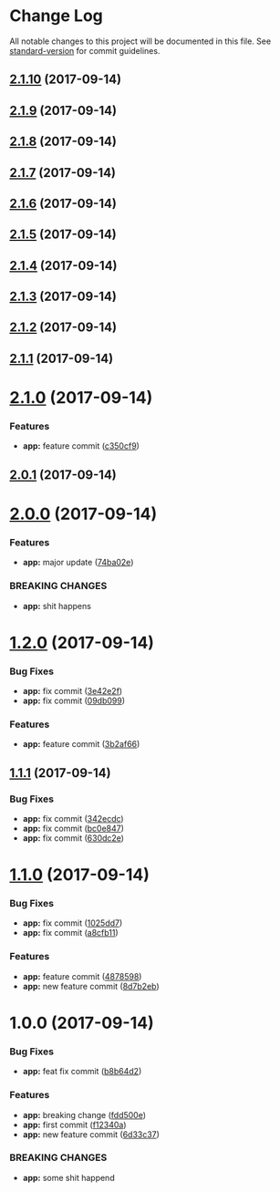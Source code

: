 # Change Log

All notable changes to this project will be documented in this file. See [standard-version](https://github.com/conventional-changelog/standard-version) for commit guidelines.

<a name="2.1.10"></a>
## [2.1.10](https://github.com/edli/travis-sandbox/compare/v2.1.9...v2.1.10) (2017-09-14)



<a name="2.1.9"></a>
## [2.1.9](https://github.com/edli/travis-sandbox/compare/v2.1.8...v2.1.9) (2017-09-14)



<a name="2.1.8"></a>
## [2.1.8](https://github.com/edli/travis-sandbox/compare/v2.1.7...v2.1.8) (2017-09-14)



<a name="2.1.7"></a>
## [2.1.7](https://github.com/edli/travis-sandbox/compare/v2.1.6...v2.1.7) (2017-09-14)



<a name="2.1.6"></a>
## [2.1.6](https://github.com/edli/travis-sandbox/compare/v2.1.5...v2.1.6) (2017-09-14)



<a name="2.1.5"></a>
## [2.1.5](https://github.com/edli/travis-sandbox/compare/v2.1.4...v2.1.5) (2017-09-14)



<a name="2.1.4"></a>
## [2.1.4](https://github.com/edli/travis-sandbox/compare/v2.1.3...v2.1.4) (2017-09-14)



<a name="2.1.3"></a>
## [2.1.3](https://github.com/edli/travis-sandbox/compare/v2.1.2...v2.1.3) (2017-09-14)



<a name="2.1.2"></a>
## [2.1.2](https://github.com/edli/travis-sandbox/compare/v2.1.1...v2.1.2) (2017-09-14)



<a name="2.1.1"></a>
## [2.1.1](https://github.com/edli/travis-sandbox/compare/v2.1.0...v2.1.1) (2017-09-14)



<a name="2.1.0"></a>
# [2.1.0](https://github.com/edli/travis-sandbox/compare/v2.0.1...v2.1.0) (2017-09-14)


### Features

* **app:** feature commit ([c350cf9](https://github.com/edli/travis-sandbox/commit/c350cf9))



<a name="2.0.1"></a>
## [2.0.1](https://github.com/edli/travis-sandbox/compare/v2.0.0...v2.0.1) (2017-09-14)



<a name="2.0.0"></a>
# [2.0.0](https://github.com/edli/travis-sandbox/compare/v1.2.0...v2.0.0) (2017-09-14)


### Features

* **app:** major update ([74ba02e](https://github.com/edli/travis-sandbox/commit/74ba02e))


### BREAKING CHANGES

* **app:** shit happens



<a name="1.2.0"></a>
# [1.2.0](https://github.com/edli/travis-sandbox/compare/v1.1.1...v1.2.0) (2017-09-14)


### Bug Fixes

* **app:** fix commit ([3e42e2f](https://github.com/edli/travis-sandbox/commit/3e42e2f))
* **app:** fix commit ([09db099](https://github.com/edli/travis-sandbox/commit/09db099))


### Features

* **app:** feature commit ([3b2af66](https://github.com/edli/travis-sandbox/commit/3b2af66))



<a name="1.1.1"></a>
## [1.1.1](https://github.com/edli/travis-sandbox/compare/v1.1.0...v1.1.1) (2017-09-14)


### Bug Fixes

* **app:** fix commit ([342ecdc](https://github.com/edli/travis-sandbox/commit/342ecdc))
* **app:** fix commit ([bc0e847](https://github.com/edli/travis-sandbox/commit/bc0e847))
* **app:** fix commit ([630dc2e](https://github.com/edli/travis-sandbox/commit/630dc2e))



<a name="1.1.0"></a>
# [1.1.0](https://github.com/edli/travis-sandbox/compare/v1.0.0...v1.1.0) (2017-09-14)


### Bug Fixes

* **app:** fix commit ([1025dd7](https://github.com/edli/travis-sandbox/commit/1025dd7))
* **app:** fix commit ([a8cfb11](https://github.com/edli/travis-sandbox/commit/a8cfb11))


### Features

* **app:** feature commit ([4878598](https://github.com/edli/travis-sandbox/commit/4878598))
* **app:** new feature commit ([8d7b2eb](https://github.com/edli/travis-sandbox/commit/8d7b2eb))



<a name="1.0.0"></a>
# 1.0.0 (2017-09-14)


### Bug Fixes

* **app:** feat fix commit ([b8b64d2](https://github.com/edli/travis-sandbox/commit/b8b64d2))


### Features

* **app:** breaking change ([fdd500e](https://github.com/edli/travis-sandbox/commit/fdd500e))
* **app:** first commit ([f12340a](https://github.com/edli/travis-sandbox/commit/f12340a))
* **app:** new feature commit ([6d33c37](https://github.com/edli/travis-sandbox/commit/6d33c37))


### BREAKING CHANGES

* **app:** some shit happend
